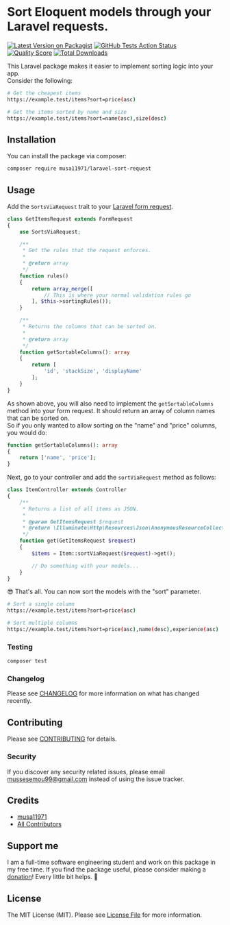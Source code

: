 # Sort Eloquent models through your Laravel requests.

[![Latest Version on Packagist](https://img.shields.io/packagist/v/spatie/:package_name.svg?style=flat-square)](https://packagist.org/packages/spatie/:package_name)
[![GitHub Tests Action Status](https://img.shields.io/github/workflow/status/spatie/:package_name/run-tests?label=tests)](https://github.com/spatie/:package_name/actions?query=workflow%3Arun-tests+branch%3Amaster)
[![Quality Score](https://img.shields.io/scrutinizer/g/spatie/:package_name.svg?style=flat-square)](https://scrutinizer-ci.com/g/spatie/:package_name)
[![Total Downloads](https://img.shields.io/packagist/dt/spatie/:package_name.svg?style=flat-square)](https://packagist.org/packages/spatie/:package_name)

This Laravel package makes it easier to implement sorting logic into your app.  
Consider the following:
```bash
# Get the cheapest items
https://example.test/items?sort=price(asc)

# Get the items sorted by name and size
https://example.test/items?sort=name(asc),size(desc)
```

## Installation

You can install the package via composer:

```bash
composer require musa11971/laravel-sort-request
```

## Usage

Add the `SortsViaRequest` trait to your [Laravel form request](https://laravel.com/docs/6.x/validation#form-request-validation).

```php
class GetItemsRequest extends FormRequest
{
    use SortsViaRequest;

    /**
     * Get the rules that the request enforces.
     *
     * @return array
     */
    function rules()
    {
        return array_merge([
            // This is where your normal validation rules go
        ], $this->sortingRules());
    }

    /**
     * Returns the columns that can be sorted on.
     *
     * @return array
     */
    function getSortableColumns(): array
    {
        return [
            'id', 'stackSize', 'displayName'
        ];
    }
}
```
As shown above, you will also need to implement the `getSortableColumns` method into your form request. It should return an array of column names that can be sorted on.  
So if you only wanted to allow sorting on the "name" and "price" columns, you would do:  
```php
function getSortableColumns(): array
{
    return ['name', 'price'];
}
```

Next, go to your controller and add the `sortViaRequest` method as follows:
```php
class ItemController extends Controller
{
    /**
     * Returns a list of all items as JSON.
     *
     * @param GetItemsRequest $request
     * @return \Illuminate\Http\Resources\Json\AnonymousResourceCollection
     */
    function get(GetItemsRequest $request)
    {
        $items = Item::sortViaRequest($request)->get();

        // Do something with your models...
    }
}
```

😎 That's all. You can now sort the models with the "sort" parameter.
```bash
# Sort a single column
https://example.test/items?sort=price(asc)

# Sort multiple columns
https://example.test/items?sort=price(asc),name(desc),experience(asc)
```

### Testing

``` bash
composer test
```

### Changelog

Please see [CHANGELOG](CHANGELOG.md) for more information on what has changed recently.

## Contributing

Please see [CONTRIBUTING](CONTRIBUTING.md) for details.

### Security

If you discover any security related issues, please email mussesemou99@gmail.com instead of using the issue tracker.

## Credits

- [musa11971](https://github.com/musa11971)
- [All Contributors](../../contributors)

## Support me

I am a full-time software engineering student and work on this package in my free time. If you find the package useful, please consider making a [donation](https://www.paypal.me/musa11971)! Every little bit helps. 💜

## License

The MIT License (MIT). Please see [License File](LICENSE.md) for more information.
